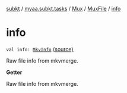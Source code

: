 [subkt](../../../index.md) / [myaa.subkt.tasks](../../index.md) / [Mux](../index.md) / [MuxFile](index.md) / [info](./info.md)

# info

`val info: `[`MkvInfo`](../../../myaa.subkt.tasks.mkvmerge/-mkv-info/index.md) [(source)](https://github.com/Myaamori/SubKt/blob/0.1.8/src/main/kotlin/myaa/subkt/tasks/muxtask.kt#L342)

Raw file info from mkvmerge.

**Getter**

Raw file info from mkvmerge.

